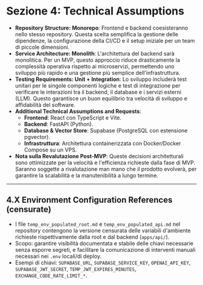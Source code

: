 # Sezione 4: Technical Assumptions

*   **Repository Structure: Monorepo**: Frontend e backend coesisteranno nello stesso repository. Questa scelta semplifica la gestione delle dipendenze, la configurazione della CI/CD e il setup iniziale per un team di piccole dimensioni.
*   **Service Architecture: Monolith**: L'architettura del backend sarà monolitica. Per un MVP, questo approccio riduce drasticamente la complessità operativa rispetto ai microservizi, permettendo uno sviluppo più rapido e una gestione più semplice dell'infrastruttura.
*   **Testing Requirements: Unit + Integration**: Lo sviluppo includerà test unitari per le singole componenti logiche e test di integrazione per verificare le interazioni tra il backend, il database e i servizi esterni (LLM). Questo garantisce un buon equilibrio tra velocità di sviluppo e affidabilità del software.
*   **Additional Technical Assumptions and Requests**:
    *   **Frontend**: React con TypeScript e Vite.
    *   **Backend**: FastAPI (Python).
    *   **Database & Vector Store**: Supabase (PostgreSQL con estensione pgvector).
    *   **Infrastruttura**: Architettura containerizzata con Docker/Docker Compose su un VPS.
*   **Nota sulla Revalutazione Post-MVP**: Queste decisioni architetturali sono ottimizzate per la velocità e l'efficienza richieste dalla fase di MVP. Saranno soggette a rivalutazione man mano che il prodotto evolverà, per garantire la scalabilità e la manutenibilità a lungo termine.

---

## 4.X Environment Configuration References (censurate)

- I file `temp_env_populated_root.md` e `temp_env_populated_api.md` nel repository contengono la versione censurata delle variabili d'ambiente richieste rispettivamente dalla root e dal backend (`apps/api/`).
- Scopo: garantire visibilità documentata e stabile delle chiavi necessarie senza esporre segreti, e facilitare la comunicazione di interventi manuali necessari nei `.env` locali/di deploy.
- Esempi di chiavi: `SUPABASE_URL`, `SUPABASE_SERVICE_KEY`, `OPENAI_API_KEY`, `SUPABASE_JWT_SECRET`, `TEMP_JWT_EXPIRES_MINUTES`, `EXCHANGE_CODE_RATE_LIMIT_*`.


